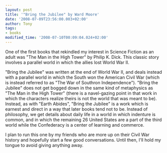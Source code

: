```yaml
---
layout: post
title: '"Bring the Jubilee" by Ward Moore'
date: '2008-07-09T23:56:00.003+02:00'
author: Tony
tags:
- books
modified_time: '2008-07-10T00:09:04.024+02:00'
---
```


One of the first books that rekindled my interest in Science Fiction as an adult
was "The Man in the High Tower" by Philip K. Dick.  This classic story involves
a parallel world in which the allies lost World War II.

"Bring the Jubilee" was written at the end of World War II, and deals instead
with a parallel world in which the South won the American Civil War (which is
instead referred to as "The War of Southron Independence"). "Bring the Jubilee"
does not get bogged down in the same kind of metaphysics as "The Man in the High
Tower" (there is a navel-gazing point in that work in which the characters
realize theirs is not the world that was meant to be). Instead, as with "Earth
Abides", "Bring the Jubilee" is a work which is earnest and direct in a way that
later books tend not to be. Instead of philosophy, we get details about daily
life in a world in which indenture is common, and in which the remaining 26
United States are a part of the third world while the Confederacy is a center of
learning and commerce.

I plan to run this one by my friends who are more up on their Civil War history
and hopefully start a few good conversations. Until then, I'll hold my tongue
to avoid giving anything away.